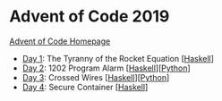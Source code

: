 # Advent of Code 2019

[Advent of Code Homepage](https://adventofcode.com/)

- [Day 1](https://adventofcode.com/2019/day/1): The Tyranny of the Rocket Equation [[Haskell](Haskell/Day01.hs)]
- [Day 2](https://adventofcode.com/2019/day/2): 1202 Program Alarm [[Haskell](Haskell/Day02.hs)][[Python](Python/day02.py)]
- [Day 3](https://adventofcode.com/2019/day/3): Crossed Wires [[Haskell](Haskell/Day03.hs)][[Python](Python/day03.py)]
- [Day 4](https://adventofcode.com/2019/day/4): Secure Container [[Haskell](Haskell/Day04.hs)]
